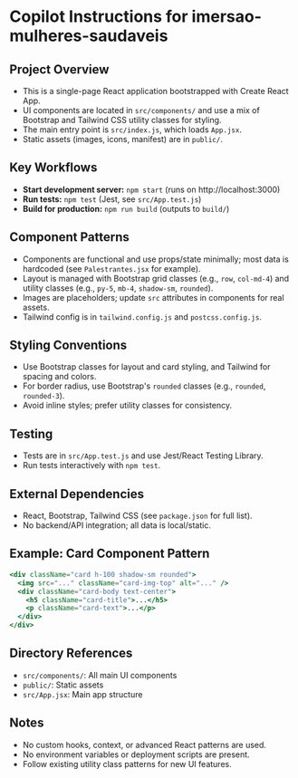 # Copilot Instructions for imersao-mulheres-saudaveis

## Project Overview
- This is a single-page React application bootstrapped with Create React App.
- UI components are located in `src/components/` and use a mix of Bootstrap and Tailwind CSS utility classes for styling.
- The main entry point is `src/index.js`, which loads `App.jsx`.
- Static assets (images, icons, manifest) are in `public/`.

## Key Workflows
- **Start development server:** `npm start` (runs on http://localhost:3000)
- **Run tests:** `npm test` (Jest, see `src/App.test.js`)
- **Build for production:** `npm run build` (outputs to `build/`)

## Component Patterns
- Components are functional and use props/state minimally; most data is hardcoded (see `Palestrantes.jsx` for example).
- Layout is managed with Bootstrap grid classes (e.g., `row`, `col-md-4`) and utility classes (e.g., `py-5`, `mb-4`, `shadow-sm`, `rounded`).
- Images are placeholders; update `src` attributes in components for real assets.
- Tailwind config is in `tailwind.config.js` and `postcss.config.js`.

## Styling Conventions
- Use Bootstrap classes for layout and card styling, and Tailwind for spacing and colors.
- For border radius, use Bootstrap's `rounded` classes (e.g., `rounded`, `rounded-3`).
- Avoid inline styles; prefer utility classes for consistency.

## Testing
- Tests are in `src/App.test.js` and use Jest/React Testing Library.
- Run tests interactively with `npm test`.

## External Dependencies
- React, Bootstrap, Tailwind CSS (see `package.json` for full list).
- No backend/API integration; all data is local/static.

## Example: Card Component Pattern
```jsx
<div className="card h-100 shadow-sm rounded">
  <img src="..." className="card-img-top" alt="..." />
  <div className="card-body text-center">
    <h5 className="card-title">...</h5>
    <p className="card-text">...</p>
  </div>
</div>
```

## Directory References
- `src/components/`: All main UI components
- `public/`: Static assets
- `src/App.jsx`: Main app structure

## Notes
- No custom hooks, context, or advanced React patterns are used.
- No environment variables or deployment scripts are present.
- Follow existing utility class patterns for new UI features.
